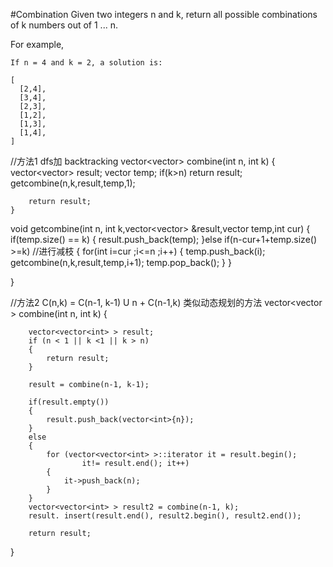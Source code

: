 #Combination
Given two integers n and k, return all possible combinations of k numbers out of 1 ... n.

For example,
```
If n = 4 and k = 2, a solution is:

[
  [2,4],
  [3,4],
  [2,3],
  [1,2],
  [1,3],
  [1,4],
]

```

//方法1 dfs加 backtracking
vector<vector<int>> combine(int n, int k) {
        vector<vector<int>> result;
        vector<int> temp;
        if(k>n)
            return result;
        getcombine(n,k,result,temp,1);
        
        return result;
    }
    
void getcombine(int n, int k,vector<vector<int>> &result,vector<int> temp,int cur)
 {
        if(temp.size() == k)
        {
            result.push_back(temp);
        }else if(n-cur+1+temp.size() >=k) //进行减枝
        {
           for(int i=cur ;i<=n ;i++)
           {
               temp.push_back(i);
               getcombine(n,k,result,temp,i+1);
               temp.pop_back();
           }
        }
        
}

//方法2   C(n,k) = C(n-1, k-1) U n + C(n-1,k)  类似动态规划的方法
vector<vector<int> > combine(int n, int k) 
{

        vector<vector<int> > result;
        if (n < 1 || k <1 || k > n)
        {
            return result;
        }

        result = combine(n-1, k-1);

        if(result.empty())
        {
            result.push_back(vector<int>{n});
        }
        else
        {
            for (vector<vector<int> >::iterator it = result.begin();
                    it!= result.end(); it++)
            {
                it->push_back(n);
            }
        }
        vector<vector<int> > result2 = combine(n-1, k);
        result. insert(result.end(), result2.begin(), result2.end());

        return result;
}
